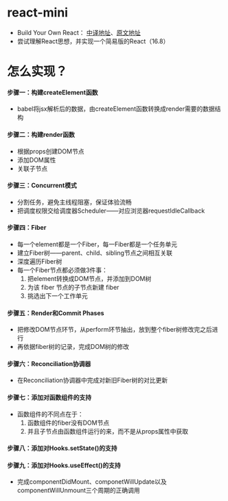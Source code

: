 # react-mini

- Build Your Own React： [中译地址](https://qcsite.gatsbyjs.io/build-your-own-react/)、[原文地址](https://pomb.us/build-your-own-react/)
- 尝试理解React思想，并实现一个简易版的React（16.8）

# 怎么实现？

#### 步骤一：构建createElement函数

- babel将jsx解析后的数据，由createElement函数转换成render需要的数据结构

#### 步骤二：构建render函数

- 根据props创建DOM节点
- 添加DOM属性
- 关联子节点

#### 步骤三：Concurrent模式

- 分割任务，避免主线程阻塞，保证体验流畅
- 把调度权限交给调度器Scheduler——对应浏览器requestIdleCallback

#### 步骤四：Fiber

- 每一个element都是一个Fiber，每一Fiber都是一个任务单元
- 建立Fiber树——parent、child、sibling节点之间相互关联
- 深度遍历Fiber树
- 每一个Fiber节点都必须做3件事：
  1. 把element转换成DOM节点，并添加到DOM树
  2. 为该 fiber 节点的子节点新建 fiber
  3. 挑选出下一个工作单元

#### 步骤五：Render和Commit Phases

- 把修改DOM节点环节，从perform环节抽出，放到整个fiber树修改完之后进行
- 再依据fiber树的记录，完成DOM树的修改

#### 步骤六：Reconciliation协调器

- 在Reconciliation协调器中完成对新旧Fiber树的对比更新

#### 步骤七：添加对函数组件的支持

- 函数组件的不同点在于：
  1. 函数组件的fiber没有DOM节点
  2. 并且子节点由函数组件运行的来，而不是从props属性中获取
   
#### 步骤八：添加对Hooks.setState()的支持
#### 步骤九：添加对Hooks.useEffect()的支持
- 完成componentDidMount、componetWillUpdate以及componentWillUnmount三个周期的正确调用
